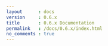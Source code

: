 ```yaml
---
layout      : docs
version     : 0.6.x
title       : 0.6.x Documentation
permalink   : /docs/0.6.x/index.html
no_comments : true
---
```


